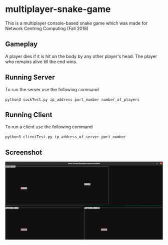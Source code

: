 # multiplayer-snake-game
This is a multiplayer console-based snake game which was made for Network Centring Computing (Fall 2018)

## Gameplay
A player dies if it is hit on the body by any other player's head. The player who remains alive till the end wins.

## Running Server

To run the server use the following command

`python3 sockTest.py ip_address port_number number_of_players`

## Running Client

To run a client use the following command

`python3 clientTest.py ip_address_of_server port_number`

## Screenshot

![Server in first Terminal, with two clients in lower ones](./game.png)
